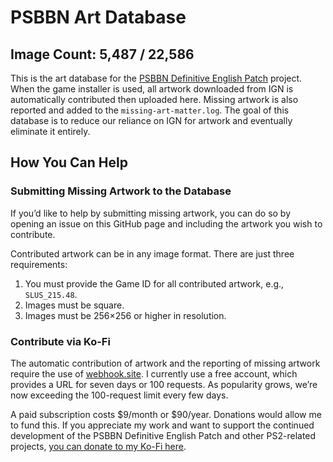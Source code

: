 # PSBBN Art Database  
## Image Count: 5,487 / 22,586  

This is the art database for the [PSBBN Definitive English Patch](https://github.com/CosmicScale/PSBBN-Definitive-English-Patch) project. When the game installer is used, all artwork downloaded from IGN is automatically contributed then uploaded here. Missing artwork is also reported and added to the `missing-art-matter.log`. The goal of this database is to reduce our reliance on IGN for artwork and eventually eliminate it entirely.  

## How You Can Help  

### Submitting Missing Artwork to the Database  
If you’d like to help by submitting missing artwork, you can do so by opening an issue on this GitHub page and including the artwork you wish to contribute.  

Contributed artwork can be in any image format. There are just three requirements:  
1. You must provide the Game ID for all contributed artwork, e.g., `SLUS_215.48`.  
2. Images must be square.  
3. Images must be 256×256 or higher in resolution.  

### Contribute via Ko-Fi  
The automatic contribution of artwork and the reporting of missing artwork require the use of [webhook.site](https://webhook.site/). I currently use a free account, which provides a URL for seven days or 100 requests. As popularity grows, we’re now exceeding the 100-request limit every few days.  

A paid subscription costs $9/month or $90/year. Donations would allow me to fund this. If you appreciate my work and want to support the continued development of the PSBBN Definitive English Patch and other PS2-related projects, [you can donate to my Ko-Fi here](https://ko-fi.com/cosmicscale). 